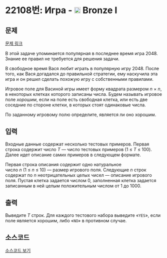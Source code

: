 # 22108번: Игра - <img src="https://static.solved.ac/tier_small/5.svg" style="height:20px" /> Bronze I

<!-- performance -->

<!-- 문제 제출 후 깃허브에 푸시를 했을 때 제출한 코드의 성능이 입력될 공간입니다.-->

<!-- end -->

## 문제

[문제 링크](https://boj.kr/22108)


<p>В этой задаче упоминается популярная в последнее время игра 2048. Знание ее правил не требуется для решения задачи.</p>

<p>В свободное время Вася любит играть в популярную игру 2048. После того, как Вася догадался до правильной стратегии, ему наскучила эта игра и он решил сделать похожую игру с собственными правилами.</p>

<p>Игровое поле для Васиной игры имеет форму квадрата размером&nbsp;<i>n</i>&nbsp;×&nbsp;<i>n</i>, в некоторых клетках которого записаны числа. Будем называть игровое поле&nbsp;<em>хорошим</em>, если на поле есть свободная клетка, или есть две соседние по стороне клетки, в которых стоят одинаковые числа.</p>

<p>По заданному игровому полю определите, является ли оно хорошим.</p>



## 입력


<p>Входные данные содержат несколько тестовых примеров. Первая строка содержит число&nbsp;<i>T</i>&nbsp;— число тестовых примеров (1&nbsp;≤&nbsp;<i>T</i>&nbsp;≤&nbsp;100). Далее идет описание самих примеров в следующем формате.</p>

<p>Первая строка описания содержит одно натуральное число&nbsp;<i>n</i>&nbsp;(1&nbsp;≤&nbsp;<i>n</i>&nbsp;≤&nbsp;10) — размер игрового поля. Следующие&nbsp;<i>n</i>&nbsp;строк содержат по&nbsp;<i>n</i>&nbsp;неотрицательных целых чисел — описание игрового поля. Пустая клетка задается числом 0, заполненная клетка задается записанным в ней целым положительным числом от 1 до 1000.</p>



## 출력


<p>Выведите&nbsp;<i>T</i>&nbsp;строк. Для каждого тестового набора выведите «<code>YES</code>», если поле является хорошим, либо «<code>NO</code>» в противном случае.</p>



## 소스코드

[소스코드 보기](Игра.cpp)